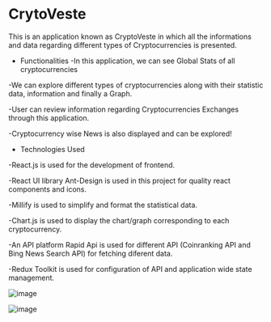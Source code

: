 # CrytoVeste
This is an application known as CryptoVeste in which all the informations and data regarding different types of Cryptocurrencies is presented.

* Functionalities
-In this application, we can see Global Stats of all cryptocurrencies

-We can explore different types of cryptocurrencies along with their statistic data, information and finally a Graph.

-User can review information regarding Cryptocurrencies Exchanges through this application.

-Cryptocurrency wise News is also displayed and can be explored!

* Technologies Used
  
-React.js is used for the development of frontend.

-React UI library Ant-Design is used in this project for quality react components and icons.

-Millify is used to simplify and format the statistical data.

-Chart.js is used to display the chart/graph corresponding to each cryptocurrency.

-An API platform Rapid Api is used for different API (Coinranking API and Bing News Search API) for fetching diferent data.

-Redux Toolkit is used for configuration of API and application wide state management.


![image](https://github.com/user-attachments/assets/1fd99a19-473f-4692-98da-b68649c8e2f0)


![image](https://github.com/user-attachments/assets/f2ae32c0-b208-4096-b25b-ffc705ca1327)
